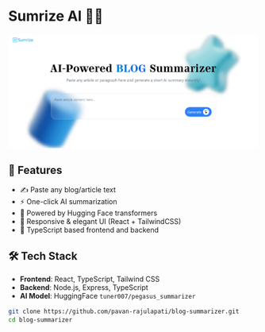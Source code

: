 # Sumrize AI 🧠✨

![preview image](./frontend/public/assets/preview.png)  

## 🚀 Features

- ✍️ Paste any blog/article text
- ⚡ One-click AI summarization
- 🧠 Powered by Hugging Face transformers
- 💅 Responsive & elegant UI (React + TailwindCSS)
- 🧾 TypeScript based frontend and backend

## 🛠️ Tech Stack

- **Frontend**: React, TypeScript, Tailwind CSS
- **Backend**: Node.js, Express, TypeScript
- **AI Model**: HuggingFace `tuner007/pegasus_summarizer`

```bash
git clone https://github.com/pavan-rajulapati/blog-summarizer.git
cd blog-summarizer
```
